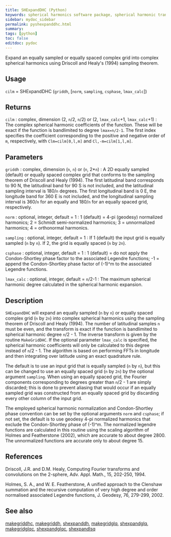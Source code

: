 ```yaml
---
title: SHExpandDHC (Python)
keywords: spherical harmonics software package, spherical harmonic transform, legendre functions, multitaper spectral analysis, fortran, Python, gravity, magnetic field
sidebar: mydoc_sidebar
permalink: pyshexpanddhc.html
summary:
tags: [python]
toc: false
editdoc: pydoc
---
```


Expand an equally sampled or equally spaced complex grid into complex spherical harmonics using Driscoll and Healy's (1994) sampling theorem.

## Usage

`cilm` = SHExpandDHC (`griddh`, [`norm`, `sampling`, `csphase`, `lmax_calc`])

## Returns

`cilm` : complex, dimension (2, `n`/2, `n`/2) or (2, `lmax_calc`+1, `lmax_calc`+1) 
:   The complex spherical harmonic coefficients of the function. These will be exact if the function is bandlimited to degree `lmax=n/2-1`. The first index specifies the coefficient corresponding to the positive and negative order of `m`, respectively, with `Clm=cilm[0,l,m]` and `Cl,-m=cilm[1,l,m]`.

## Parameters

`griddh` : complex, dimension (`n`, `n`) or (`n`, 2\*`n`)
:   A 2D equally sampled (default) or equally spaced complex grid that conforms to the sampling theorem of Driscoll and Healy (1994). The first latitudinal band corresponds to 90 N, the latitudinal band for 90 S is not included, and the latitudinal sampling interval is 180/`n` degrees. The first longitudinal band is 0 E, the longitude band for 360 E is not included, and the longitudinal sampling interval is 360/`n` for an equally and 180/`n` for an equally spaced grid, respectively.

`norm` : optional, integer, default = 1
:   1 (default) = 4-pi (geodesy) normalized harmonics; 2 = Schmidt semi-normalized harmonics; 3 = unnormalized harmonics; 4 = orthonormal harmonics.

`sampling` : optional, integer, default = 1
:   If 1 (default) the input grid is equally sampled (`n` by `n`). If 2, the grid is equally spaced (`n` by `2n`).

`csphase` : optional, integer, default = 1
:   1 (default) = do not apply the Condon-Shortley phase factor to the associated Legendre functions; -1 = append the Condon-Shortley phase factor of (-1)^m to the associated Legendre functions.

`lmax_calc` : optional, integer, default = `n`/2-1
:   The maximum spherical harmonic degree calculated in the spherical harmonic expansion.

## Description

`SHExpandDHC` will expand an equally sampled (`n` by `n`) or equally spaced complex grid (`n` by `2n`) into complex spherical harmonics using the sampling theorem of Driscoll and Healy (1994). The number of latitudinal samples `n` must be even, and the transform is exact if the function is bandlimited to spherical harmonic degree `n`/2 - 1. The inverse transform is given by the routine `MakeGridDHC`. If the optional parameter `lmax_calc` is specified, the spherical harmonic coefficients will only be calculated to this degree instead of `n`/2 - 1. The algorithm is based on performing FFTs in longitude and then integrating over latitude using an exact quadrature rule. 

The default is to use an input grid that is equally sampled (`n` by `n`), but this can be changed to use an equally spaced grid (`n` by `2n`) by the optional argument `sampling`.  When using an equally spaced grid, the Fourier components corresponding to degrees greater than `n`/2 - 1 are simply discarded; this is done to prevent aliasing that would occur if an equally sampled grid was constructed from an equally spaced grid by discarding every other column of the input grid.

The employed spherical harmonic normalization and Condon-Shortley phase convention can be set by the optional arguments `norm` and `csphase`; if not set, the default is to use geodesy 4-pi normalized harmonics that exclude the Condon-Shortley phase of (-1)^m. The normalized legendre functions are calculated in this routine using the scaling algorithm of Holmes and Featherstone (2002), which are accurate to about degree 2800. The unnormalized functions are accurate only to about degree 15. 

## References

Driscoll, J.R. and D.M. Healy, Computing Fourier transforms and convolutions on the 2-sphere, Adv. Appl. Math., 15, 202-250, 1994.

Holmes, S. A., and W. E. Featherstone, A unified approach to the Clenshaw summation and the recursive computation of very high degree and order normalised associated Legendre functions, J. Geodesy, 76, 279-299, 2002.

## See also

[makegriddhc](pymakegriddhc.html), [makegriddh](pymakegriddh.html), [shexpanddh](pyshexpanddh.html), [makegridglq](pymakegridglq.html), [shexpandglq](pyshexpandglq.html), [makegridglqc](pymakegridglqc.html), [shexpandglqc](pyshexpandglqc.html), [shexpandlsq](pyshexpandlsq.html)
